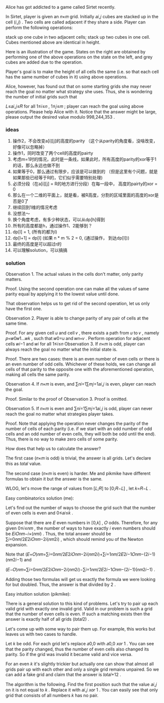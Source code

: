 Alice has got addicted to a game called Sirtet recently.

In Sirtet, player is given an 𝑛×𝑚
 grid. Initially 𝑎𝑖,𝑗
 cubes are stacked up in the cell (𝑖,𝑗)
. Two cells are called adjacent if they share a side. Player can perform the following operations:

stack up one cube in two adjacent cells;
stack up two cubes in one cell.
Cubes mentioned above are identical in height.

Here is an illustration of the game. States on the right are obtained by performing one of the above operations on the state on the left, and grey cubes are added due to the operation.

Player's goal is to make the height of all cells the same (i.e. so that each cell has the same number of cubes in it) using above operations.

Alice, however, has found out that on some starting grids she may never reach the goal no matter what strategy she uses. Thus, she is wondering the number of initial grids such that

𝐿≤𝑎𝑖,𝑗≤𝑅
 for all 1≤𝑖≤𝑛
, 1≤𝑗≤𝑚
;
player can reach the goal using above operations.
Please help Alice with it. Notice that the answer might be large, please output the desired value modulo 998,244,353
.

### ideas
1. 操作2，不会改变a[i][j]的高度的parity （这个从parity的角度看，没啥改变，好像可以忽略掉）
2. 操作1，同时改变了两个cell的高度的pairty
3. 考虑m=1时的情况，此时是一条线，如果此时，所有高度的parity的xor等于1的话，那么永远也做不到
4. 如果等于0，那么通过有限步，应该是可以做到的 （但是这里有个问题，就是如果那些已经等于R的，它们似乎需要特别处理)
5. 必须分段（在a[i][j] = R的地方进行分段）在每一段中， 高度的pairty的xor = 0
6. 那么在一个二维的平面上，就是看，被R高度，分割的区域里面的高度的xor是否是0了
7. 继续回到1维的情况考虑
8. 没想法～
9. 换个角度考虑，有多少种状态，可以从dp[h]得到
10. 所有的高度都是h，通过操作1、2能够到？
11. dp[l] = 1, (所有的都为l)
12. dp[l+1] = dp[l] (如果 n * m % 2 = 0, (通过操作， 到达dp[l]))
13.   最终的高度是可以超过r的
14. 可以理解solution，可以搞搞   

### solution
Observation 1. The actual values in the cells don't matter, only parity matters.

Proof. Using the second operation one can make all the values of same parity equal by applying it to the lowest value until done.

That observation helps us to get rid of the second operation, let us only have the first one.

Observation 2. Player is able to change parity of any pair of cells at the same time.

Proof. For any given cell 𝑢
 and cell 𝑣
, there exists a path from 𝑢
 to 𝑣
, namely 𝑝=𝑤0𝑤1…𝑤𝑘
, such that 𝑤0=𝑢
 and 𝑤𝑛=𝑣
. Perform operation for adjacent cells 𝑤𝑖−1
 and 𝑤𝑖
 for all 1≤𝑖≤𝑛
Observation 3. If 𝑛×𝑚
 is odd, player can always reach the goal no matter what the initial state is.

Proof. There are two cases: there is an even number of even cells or there is an even number of odd cells. Whichever of these holds, we can change all cells of that parity to the opposite one with the aforementioned operation, making all cells the same parity.

Observation 4. If 𝑛×𝑚
 is even, and ∑𝑛𝑖=1∑𝑚𝑗=1𝑎𝑖,𝑗
 is even, player can reach the goal.

Proof. Similar to the proof of Observation 3. Proof is omitted.

Observation 5. If 𝑛×𝑚
 is even and ∑𝑛𝑖=1∑𝑚𝑗=1𝑎𝑖,𝑗
 is odd, player can never reach the goal no matter what strategies player takes.

Proof. Note that applying the operation never changes the parity of the number of cells of each parity (i.e. if we start with an odd number of odd cells and an odd number of even cells, they will both be odd until the end). Thus, there is no way to make zero cells of some parity.

How does that help us to calculate the answer?

The first case (𝑛×𝑚
 is odd) is trivial, the answer is all grids. Let's declare this as 𝑡𝑜𝑡𝑎𝑙
 value.

The second case (𝑛×𝑚
 is even) is harder. Me and pikmike have different formulas to obtain it but the answer is the same.

WLOG, let's move the range of values from [𝐿;𝑅]
 to [0;𝑅−𝐿]
, let 𝑘=𝑅−𝐿
.

Easy combinatorics solution (me):

Let's find out the number of ways to choose the grid such that the number of even cells is even and 0≤𝑎𝑖≤𝑘
.

Suppose that there are 𝐸
 even numbers in [0,𝑘]
, 𝑂
 odds. Therefore, for any given 0≤𝑖≤𝑛𝑚
, the number of ways to have exactly 𝑖
 even numbers should be 𝐸𝑖𝑂𝑛𝑚−𝑖×(𝑛𝑚𝑖)
. Thus, the total answer should be ∑𝑖=0𝑛𝑚/2𝐸2𝑖𝑂𝑛𝑚−2𝑖(𝑛𝑚2𝑖)
, which should remind you of the Newton expansion.

Note that
(𝐸+𝑂)𝑛𝑚=∑𝑖=0𝑛𝑚/2𝐸2𝑖𝑂𝑛𝑚−2𝑖(𝑛𝑚2𝑖)+∑𝑖=1𝑛𝑚/2𝐸2𝑖−1𝑂𝑛𝑚−(2𝑖−1)(𝑛𝑚2𝑖−1)
and

(𝐸−𝑂)𝑛𝑚=∑𝑖=0𝑛𝑚/2𝐸2𝑖𝑂𝑛𝑚−2𝑖(𝑛𝑚2𝑖)−∑𝑖=1𝑛𝑚/2𝐸2𝑖−1𝑂𝑛𝑚−(2𝑖−1)(𝑛𝑚2𝑖−1)
.

Adding those two formulas will get us exactly the formula we were looking for but doubled. Thus, the answer is that divided by 2
.

Easy intuition solution (pikmike):

There is a general solution to this kind of problems. Let's try to pair up each valid grid with exactly one invalid grid. Valid in our problem is such a grid that the number of even cells is even. If such a matching exists then the answer is exactly half of all grids (𝑡𝑜𝑡𝑎𝑙2)
.

Let's come up with some way to pair them up. For example, this works but leaves us with two cases to handle.

Let 𝑘
 be odd. For each grid let's replace 𝑎0,0
 with 𝑎0,0 𝑥𝑜𝑟 1
. You can see that the parity changed, thus the number of even cells also changed its parity. So if the grid was invalid it became valid and vice versa.

For an even 𝑘
 it's slightly trickier but actually one can show that almost all grids pair up with each other and only a single grid remains unpaired. So we can add a fake grid and claim that the answer is 𝑡𝑜𝑡𝑎𝑙+12
.

The algorithm is the following. Find the first position such that the value 𝑎𝑖,𝑗
 on it is not equal to 𝑘
. Replace it with 𝑎𝑖,𝑗 𝑥𝑜𝑟 1
. You can easily see that only grid that consists of all numbers 𝑘
 has no pair.
